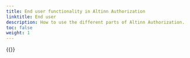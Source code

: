 ```yaml
---
title: End user functionality in Altinn Authorization
linktitle: End user
description: How to use the different parts of Altinn Authorization.
toc: false
weight: 1
---
```


{{<children />}}
